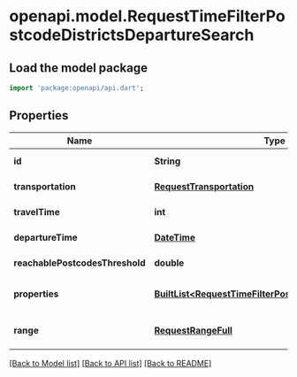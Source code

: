 # openapi.model.RequestTimeFilterPostcodeDistrictsDepartureSearch

## Load the model package
```dart
import 'package:openapi/api.dart';
```

## Properties
Name | Type | Description | Notes
------------ | ------------- | ------------- | -------------
**id** | **String** |  | [default to null]
**transportation** | [**RequestTransportation**](RequestTransportation.md) |  | [default to null]
**travelTime** | **int** |  | [default to null]
**departureTime** | [**DateTime**](DateTime.md) |  | [default to null]
**reachablePostcodesThreshold** | **double** |  | [default to null]
**properties** | [**BuiltList&lt;RequestTimeFilterPostcodeDistrictsProperty&gt;**](RequestTimeFilterPostcodeDistrictsProperty.md) |  | [default to const []]
**range** | [**RequestRangeFull**](RequestRangeFull.md) |  | [optional] [default to null]

[[Back to Model list]](../README.md#documentation-for-models) [[Back to API list]](../README.md#documentation-for-api-endpoints) [[Back to README]](../README.md)



